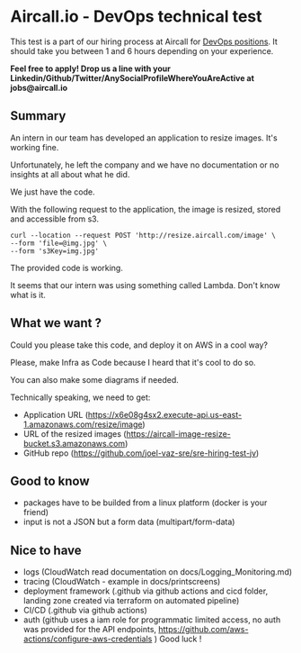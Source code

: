 # Aircall.io - DevOps technical test

This test is a part of our hiring process at Aircall for [DevOps positions](https://aircall.io/jobs#SystemAdministrator). It should take you between 1 and 6 hours depending on your experience.

__Feel free to apply! Drop us a line with your Linkedin/Github/Twitter/AnySocialProfileWhereYouAreActive at jobs@aircall.io__


## Summary

An intern in our team has developed an application to resize images. It's working fine.

Unfortunately, he left the company and we have no documentation or no insights at all about
what he did.

We just have the code.

With the following request to the application, the image is resized, stored and accessible from s3.

```
curl --location --request POST 'http://resize.aircall.com/image' \
--form 'file=@img.jpg' \
--form 's3Key=img.jpg'
```

The provided code is working. 

It seems that our intern was using something called Lambda. Don't know what is it.

## What we want ?
Could you please take this code, and deploy it on AWS in a cool way?

Please, make Infra as Code because I heard that it's cool to do so.

You can also make some diagrams if needed.

Technically speaking, we need to get:

- Application URL (https://x6e08g4sx2.execute-api.us-east-1.amazonaws.com/resize/image)
- URL of the resized images (https://aircall-image-resize-bucket.s3.amazonaws.com)
- GitHub repo (https://github.com/joel-vaz-sre/sre-hiring-test-jv)

## Good to know

- packages have to be builded from a linux platform (docker is your friend)
- input is not a JSON but a form data (multipart/form-data)

## Nice to have

- logs (CloudWatch read documentation on docs/Logging_Monitoring.md)
- tracing (CloudWatch - example in docs/printscreens)
- deployment framework (.github via github actions and cicd folder, landing zone created via terraform on automated pipeline)
- CI/CD (.github via github actions)
- auth (github uses a iam role for programmatic limited access, no auth was provided for the API endpoints, https://github.com/aws-actions/configure-aws-credentials )
Good luck !
